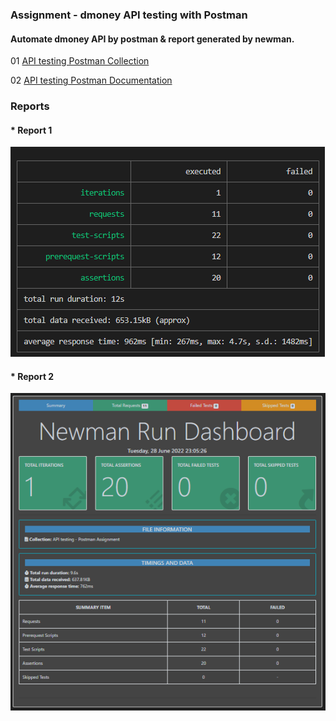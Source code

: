 
### Assignment - dmoney API testing with Postman
#### Automate dmoney API by postman & report generated by newman.

01 [API testing Postman Collection](https://www.getpostman.com/collections/19901a36ff3b246ea6fd)

02 [API testing Postman Documentation](https://documenter.getpostman.com/view/20666258/UzBsGjHx)




### Reports

#### * Report 1

![Report 1](./collection/newmanreport1.png)




#### * Report 2

![Report 2](./collection/newmanreport2.png)



